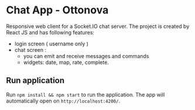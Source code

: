 # Chat App - Ottonova

Responsive web client for a Socket.IO chat server.
The project is created by React JS and has following features:

- login screen ( username only )
- chat screen :
  - you can emit and receive messages and commands
  - widgets: date, map, rate, complete.

## Run application

Run `npm install && npm start` to run the application. The app will automatically open on `http://localhost:4200/`.

